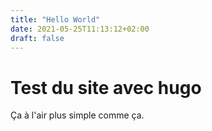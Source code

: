 ```yaml
---
title: "Hello World"
date: 2021-05-25T11:13:12+02:00
draft: false
---
```


# Test du site avec hugo

Ça à l'air plus simple comme ça.
